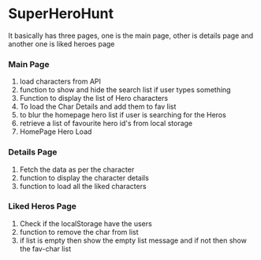 # SuperHeroHunt

It basically has three pages, one is the main page, other is details page and another one is liked heroes page

### Main Page
1. load characters from API
2. function to show and hide the search list if user types something
3. Function to display the list of Hero characters
4. To load the Char Details and add them to fav list
5. to blur the homepage hero list if user is searching for the Heros
6. retrieve a list of favourite hero id's from local storage
7. HomePage Hero Load

### Details Page
1. Fetch the data as per the character
2. function to display the character details
3. function to load all the liked characters

### Liked Heros Page
1. Check if the localStorage have the users
2. function to remove the char from list
3. if list is empty then show the empty list message and if not then show the fav-char list
